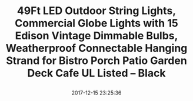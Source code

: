 ---
title: > #shorten me
  49Ft LED Outdoor String Lights, Commercial Globe Lights with 15 Edison Vintage Dimmable Bulbs, Weatherproof Connectable Hanging Strand for Bistro Porch Patio Garden Deck Cafe UL Listed – Black
name: >
  49Ft LED Outdoor String Lights, Commercial Globe Lights with 15 Edison Vintage Dimmable Bulbs, Weatherproof Connectable Hanging Strand for Bistro Porch Patio Garden Deck Cafe UL Listed – Black
date: "2017-12-15 23:25:36"
buy_now: "https://www.amazon.com/Outdoor-Commercial-Dimmable-Weatherproof-Connectable/dp/B01LYXQYU5?SubscriptionId=AKIAIA5RBQIWQVTCUEUQ&tag=coldcutdeals-20&linkCode=xm2&camp=2025&creative=165953&creativeASIN=B01LYXQYU5"
description_markdown: >-

  - TRANSFORM YOUR BACKYARD INTO A BISTRO & DIMMER COMPATIBLE: The lights create a warm soft ambiance to mesmerize your family and guests with their nostalgic glow. A perfect string light for deck porch patio garden lighting when you have a party wedding banquets (Please note: dimmer not included)

  - 15 HANGING SOCKETS STRING LIGHT: 15 LED power saved light bulbs (1.5 watt each, 22.5W in total) with 49 feet heavy-duty flexible rubber strand. The distance between the bulbs is 3.2 feet. LED bulb is bright enough, and has a longer lifespan than incandescent bulb

  - WEATHER-TIGHT & CONNECTABLE: IP65 waterproof level, layers of insulation protect the strand from summer heat and winter cold as well as rainy, windy, or damp climates. Confidently leave on display year-round. End-to-end connections up to 23 strands, feel free to customize your arrangements

  - EASY TO INSTALLATION: Use cup hooks, guide wires, or zip ties with the built-in loops (Diameter: 6mm) to hang perfectly. With just a few minutes, you can finish it. NOTE: When connect one with another, please push hard to tighten the connector. You'd better to twine the joint with electricians tape as they are Heavy-Duty strands

  - UL LISTED & WARRANTY: Your satisfaction is our first goal. Every string lights includes a 45 days money back and 18-month warranty


tweet_id_str: "941811506768957440"
price: "$66.99"
list_price: "$99.99"
deal_price: "$38.99"
you_save: "$28.00 (42%)"
asin: "B01LYXQYU5"
image: "https://images-na.ssl-images-amazon.com/images/I/419X9-p0j6L.jpg"
---